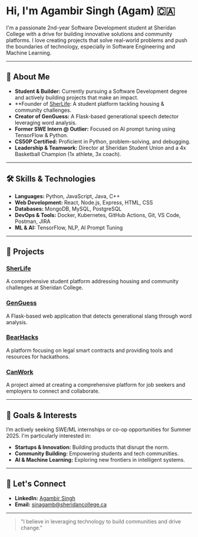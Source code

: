 <!--
Hi there, I'm Agambir Singh Batth (call me Agam) 👋
-->

# Hi, I'm Agambir Singh (Agam) 🇨🇦

I'm a passionate 2nd-year Software Development student at Sheridan College with a drive for building innovative solutions and community platforms. I love creating projects that solve real-world problems and push the boundaries of technology, especially in Software Engineering and Machine Learning.

---

## 🚀 About Me

- **Student & Builder:** Currently pursuing a Software Development degree and actively building projects that make an impact.
- **Founder of [SherLife](https://sherlife.tech/landing): A student platform tackling housing & community challenges.
- **Creator of GenGuess:** A Flask-based generational speech detector leveraging word analysis.
- **Former SWE Intern @ Outlier:** Focused on AI prompt tuning using TensorFlow & Python.
- **CS50P Certified:** Proficient in Python, problem-solving, and debugging.
- **Leadership & Teamwork:** Director at Sheridan Student Union and a 4x Basketball Champion (1x athlete, 3x coach).

---

## 🛠️ Skills & Technologies

- **Languages:** Python, JavaScript, Java, C++
- **Web Development:** React, Node.js, Express, HTML, CSS
- **Databases:** MongoDB, MySQL, PostgreSQL
- **DevOps & Tools:** Docker, Kubernetes, GitHub Actions, Git, VS Code, Postman, JIRA
- **ML & AI:** TensorFlow, NLP, AI Prompt Tuning

---

## 📂 Projects

### [SherLife](https://github.com/AgambirSingh/SherLife)
A comprehensive student platform addressing housing and community challenges at Sheridan College.

### [GenGuess](https://github.com/AgambirSingh/Gen-Guesser)
A Flask-based web application that detects generational slang through word analysis.

### [BearHacks](https://github.com/AgambirSingh/BearHacks)
A platform focusing on legal smart contracts and providing tools and resources for hackathons.

### [CanWork](https://github.com/AgambirSingh/CanWork)
A project aimed at creating a comprehensive platform for job seekers and employers to connect and collaborate.

---

## 🎯 Goals & Interests

I’m actively seeking SWE/ML internships or co-op opportunities for Summer 2025. I'm particularly interested in:
- **Startups & Innovation:** Building products that disrupt the norm.
- **Community Building:** Empowering students and tech communities.
- **AI & Machine Learning:** Exploring new frontiers in intelligent systems.

---

## 🤝 Let's Connect

- **LinkedIn:** [Agambir Singh](https://www.linkedin.com/in/agambirsingh/)
- **Email:** [sinagamb@sheridancollege.ca](mailto:sinagamb@sheridancollege.ca)

---

> "I believe in leveraging technology to build communities and drive change." 

<!-- Feel free to reach out if you share a passion for innovation or want to collaborate on cutting-edge projects! -->
